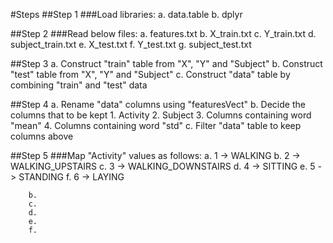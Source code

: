 #Steps
##Step 1
	###Load libraries:
		a. data.table
		b. dplyr
		
##Step 2
	###Read below files:
		a. features.txt
		b. X_train.txt
		c. Y_train.txt
		d. subject_train.txt
		e. X_test.txt
		f. Y_test.txt
		g. subject_test.txt
			
##Step 3
	a. Construct "train" table from "X", "Y" and "Subject"
	b. Construct "test" table from "X", "Y" and "Subject"
	c. Construct "data" table by combining "train" and "test" data
	
##Step 4
	a. Rename "data" columns using "featuresVect"
	b. Decide the columns that to be kept
		1. Activity
		2. Subject
		3. Columns containing word "mean"
		4. Columns containing word "std"
	c. Filter "data" table to keep columns above

##Step 5
	###Map "Activity" values as follows:
		a. 1 -> WALKING
		b. 2 -> WALKING_UPSTAIRS
		c. 3 -> WALKING_DOWNSTAIRS
		d. 4 -> SITTING
		e. 5 -> STANDING
		f. 6 -> LAYING

		b. 
		c. 
		d. 
		e. 
		f. 